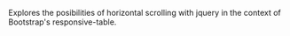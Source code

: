 Explores the posibilities of horizontal scrolling with jquery in the context
of Bootstrap's responsive-table.